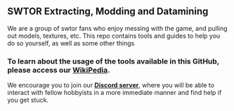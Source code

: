 ## SWTOR Extracting, Modding and Datamining

We are a group of swtor fans who enjoy messing with the game, and pulling out models, textures, etc. This repo contains tools and guides to help you do so yourself, as well as some other things

### To learn about the usage of the tools available in this GitHub, please access our **[WikiPedia](https://github.com/SWTOR-Extractors-Modders-Dataminers/WikiPedia/wiki)**.

We encourage you to join our **[Discord server](https://discord.gg/XfHFjSN)**, where you will be able to interact with fellow hobbyists in a more immediate manner and find help if you get stuck.

